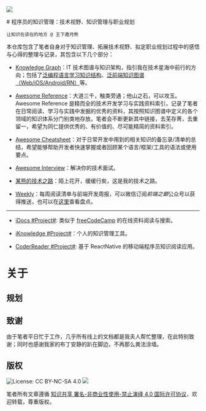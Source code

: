 ![](https://2dhnizrxqvv1awj231eodql1-wpengine.netdna-ssl.com/wp-content/uploads/2017/04/How-to-Photograph-The-Milky-Way.jpg) 

# 程序员的知识管理：技术视野、知识管理与职业规划

`让知识在该在的地方 @ 王下邀月熊`

本仓库包含了笔者自身对于知识管理、拓展技术视野、拟定职业规划过程中的感悟与心得的整理与记录，其包含以下几个部分：

- [Knowledge Graph](https://parg.co/UHY)：IT 技术图谱与知识架构，指引我在技术星海中前行的方向；包括了[泛编程语言学习知识结构](https://parg.co/bt0)、[泛前端知识图谱（Web/iOS/Android/RN）](https://parg.co/UHm)等。

- [Awesome Reference](https://parg.co/b4z)：大道三千，触类旁通；他山之石，可以攻玉。Awesome Reference 是精而全的技术开发学习与实践资料索引，记录了笔者在日常阅读、学习与实践中发掘的优秀的资料，其按照知识图谱中定义的各个领域的知识体系分门别类地存放。笔者会不断更新其中链接，去芜存菁，去重留一，希望为同仁提供优秀的、有价值的、尽可能精简的资料索引。

- [Awesome Cheatsheet](https://github.com/wxyyxc1992/Coder-Knowledge-Management/blob/master/Awesome-CheatSheet/README.md)：对于日常开发中用到的相关知识的备忘录/清单的总结，希望能够帮助开发者快速掌握或者回顾某个语言/框架/工具的语法或使用要点。 

- [Awesome Interview](https://parg.co/UHA)：解决你的技术面试。 

- [某熊的技术之路](https://parg.co/UHd)：陌上花开，缓缓行矣，这是我的技术之路。

- [Weekly](https://parg.co/UHG)：每周阅读清单与前端开发周报，可以微信订阅*前端之巅*公众号以获得推送，也可以在[这里](https://parg.co/UHo)查看盘点。

***

- [iDocs #Project#](https://github.com/wxyyxc1992/Coder-Knowledge-Management/tree/master/OpenSource/iDocs): 类似于 [freeCodeCamp](guide.freecodecamp.org/agile) 的在线资料阅读与搜索。


- [iKnowledge #Project#](https://github.com/wxyyxc1992/Coder-Knowledge-Management/tree/master/OpenSource/iDocs)：个人的知识管理工具。

- [CoderReader #Project#](https://github.com/wxyyxc1992/Coder-Knowledge-Management/tree/master/OpenSource/CoderReader): 基于 ReactNative 的移动端程序员知识阅读应用。


# 关于

## 规划

## 致谢

由于笔者平日忙于工作，几乎所有线上的文档都是我夫人帮忙整理，在此特别致谢；同时也感谢我家的布丁安静的趴在脚边，不再那么粪法涂墙。


## 版权

![License: CC BY-NC-SA 4.0](https://img.shields.io/badge/License-CC%20BY--NC--SA%204.0-lightgrey.svg)
![](https://parg.co/bDm)


笔者所有文章遵循 [知识共享 署名-非商业性使用-禁止演绎 4.0 国际许可协议](https://creativecommons.org/licenses/by-nc-nd/4.0/deed.zh)，欢迎转载，尊重版权。




